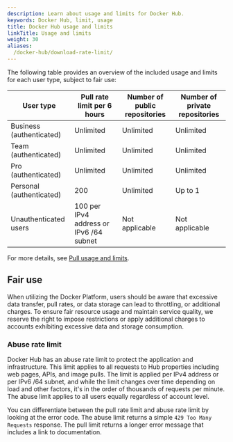 ```yaml
---
description: Learn about usage and limits for Docker Hub.
keywords: Docker Hub, limit, usage
title: Docker Hub usage and limits
linkTitle: Usage and limits
weight: 30
aliases:
  /docker-hub/download-rate-limit/
---
```


The following table provides an overview of the included usage and limits for each
user type, subject to fair use:


| User type                | Pull rate limit per 6 hours             | Number of public repositories | Number of private repositories |
|--------------------------|-----------------------------------------|-------------------------------|--------------------------------|
| Business (authenticated) | Unlimited                               | Unlimited                     | Unlimited                      |
| Team (authenticated)     | Unlimited                               | Unlimited                     | Unlimited                      |
| Pro (authenticated)      | Unlimited                               | Unlimited                     | Unlimited                      |
| Personal (authenticated) | 200                                     | Unlimited                     | Up to 1                        |
| Unauthenticated users    | 100 per IPv4 address or IPv6 /64 subnet | Not applicable                | Not applicable                 |

For more details, see [Pull usage and limits](./pulls.md).

## Fair use

When utilizing the Docker Platform, users should be aware that excessive data
transfer, pull rates, or data storage can lead to throttling, or additional
charges. To ensure fair resource usage and maintain service quality, we reserve
the right to impose restrictions or apply additional charges to accounts
exhibiting excessive data and storage consumption.

### Abuse rate limit

Docker Hub has an abuse rate limit to protect the application and
infrastructure. This limit applies to all requests to Hub properties including
web pages, APIs, and image pulls. The limit is applied per IPv4 address or per
IPv6 /64 subnet, and while the limit changes over time depending on load and
other factors, it's in the order of thousands of requests per minute. The abuse
limit applies to all users equally regardless of account level.

You can differentiate between the pull rate limit and abuse rate limit by
looking at the error code. The abuse limit returns a simple `429 Too Many
Requests` response. The pull limit returns a longer error message that includes
a link to documentation.
